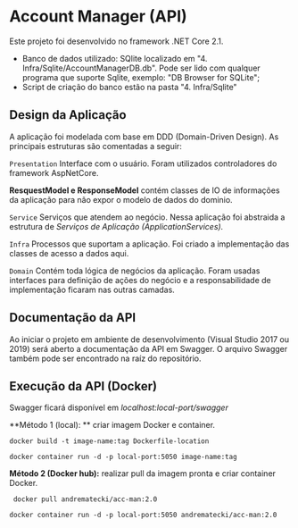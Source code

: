 # Account Manager (API)

Este projeto foi desenvolvido no framework .NET Core 2.1.

* Banco de dados utilizado: SQlite localizado em "4. Infra/Sqlite/AccountManagerDB.db". Pode ser lido com qualquer programa que suporte Sqlite, exemplo: "DB Browser for SQLite";
* Script de criação do banco estão na pasta "4. Infra/Sqlite"

## Design da Aplicação

A aplicação foi modelada com base em DDD (Domain-Driven Design). As principais estruturas são comentadas a seguir:

`Presentation` Interface com o usuário. Foram utilizados controladores do framework AspNetCore.

 **ResquestModel e ResponseModel** contém classes de IO de  informações da aplicação para não expor o modelo de dados do dominio.

`Service` Serviços que atendem ao negócio. Nessa aplicação foi abstraida a estrutura de *Serviços de Aplicação (ApplicationServices).*  

`Infra` Processos que suportam a aplicação. Foi criado a implementação das classes de acesso a dados aqui.
 
 `Domain` Contém toda lógica de negócios da aplicação. Foram usadas interfaces para definição de ações do negócio e a responsabilidade de implementação ficaram nas outras camadas.

 ## Documentação da API

Ao iniciar o projeto em ambiente de desenvolvimento (Visual Studio 2017 ou 2019) será aberto a documentação da API em Swagger. O arquivo Swagger também pode ser encontrado na raíz do repositório.


 ## Execução da API (Docker)
 
 Swagger ficará disponível em *localhost:local-port/swagger*
 
 **Método 1 (local): ** criar imagem Docker e container. 
 
  `docker build -t image-name:tag Dockerfile-location`
  
 `docker container run -d -p local-port:5050 image-name:tag`
 
 **Método 2 (Docker hub):** realizar pull da imagem pronta e criar container Docker.
 
` docker pull andrematecki/acc-man:2.0`
 
 `docker container run -d -p local-port:5050 andrematecki/acc-man:2.0`